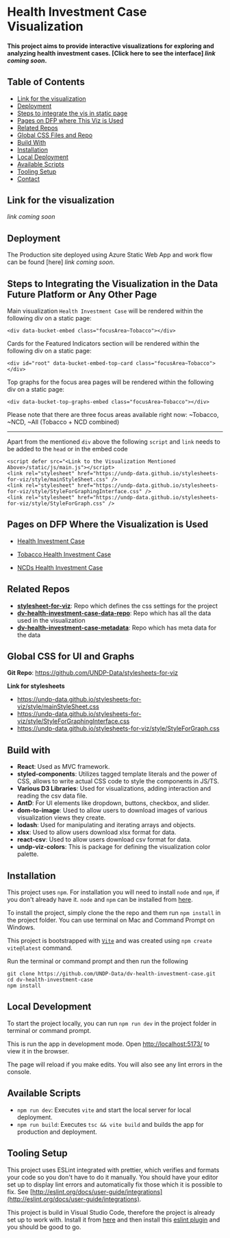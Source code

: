 # Health Investment Case Visualization

#### This project aims to provide interactive visualizations for exploring and analyzing health investment cases. [Click here to see the interface] _link coming soon_.

## Table of Contents

- [Link for the visualization](#section-01)
- [Deployment](#deployment)
- [Steps to integrate the vis in static page](#section-02)
- [Pages on DFP where This Viz is Used](#section-03)
- [Related Repos](#section-04)
- [Global CSS Files and Repo](#section-05)
- [Build With](#section-06)
- [Installation](#section-07)
- [Local Deployment](#section-08)
- [Available Scripts](#section-09)
- [Tooling Setup](#section-10)
- [Contact](#section-11)

## Link for the visualization<a name="section-01"></a>

_link coming soon_

## Deployment<a name="deployment"></a>

The Production site deployed using Azure Static Web App and work flow can be found [here] _link coming soon_.

## Steps to Integrating the Visualization in the Data Future Platform or Any Other Page<a name="section-02"></a>

Main visualization `Health Investment Case` will be rendered within the following div on a static page:

```
<div data-bucket-embed class="focusArea~Tobacco"></div>
```

Cards for the Featured Indicators section will be rendered within the following div on a static page:

```
<div id="root" data-bucket-embed-top-card class="focusArea~Tobacco"></div>
```

Top graphs for the focus area pages will be rendered within the following div on a static page:

```
<div data-bucket-top-graphs-embed class="focusArea~Tobacco"></div>

```

Please note that there are three focus areas available right now: ~Tobacco, ~NCD, ~All (Tobacco + NCD combined)

---

Apart from the mentioned `div` above the following `script` and `link` needs to be added to the `head` or in the embed code

```
<script defer src="<Link to the Visualization Mentioned Above>/static/js/main.js"></script>
<link rel="stylesheet" href="https://undp-data.github.io/stylesheets-for-viz/style/mainStyleSheet.css" />
<link rel="stylesheet" href="https://undp-data.github.io/stylesheets-for-viz/style/StyleForGraphingInterface.css" />
<link rel="stylesheet" href="https://undp-data.github.io/stylesheets-for-viz/style/StyleForGraph.css" />
```

## Pages on DFP Where the Visualization is Used<a name="section-03"></a>

- [Health Investment Case](https://data-prod.acquia.undp.org/insights/health-investment-case)

- [Tobacco Health Investment Case](https://data-prod.acquia.undp.org/insights/health-investment-case/tobacco-control)

- [NCDs Health Investment Case](https://data-prod.acquia.undp.org/insights/health-investment-case/ncds)

## Related Repos<a name="section-04"></a>

- [**stylesheet-for-viz**](https://github.com/UNDP-Data/stylesheets-for-viz): Repo which defines the css settings for the project
- [**dv-health-investment-case-data-repo**](https://github.com/UNDP-Data/dv-health-investment-case-data-repo): Repo which has all the data used in the visualization
- [**dv-health-investment-case-metadata**](https://github.com/UNDP-Data/dv-health-investment-case-metadata): Repo which has meta data for the data

## Global CSS for UI and Graphs<a name="section-05"></a>

**Git Repo**: https://github.com/UNDP-Data/stylesheets-for-viz

**Link for stylesheets**

- https://undp-data.github.io/stylesheets-for-viz/style/mainStyleSheet.css
- https://undp-data.github.io/stylesheets-for-viz/style/StyleForGraphingInterface.css
- https://undp-data.github.io/stylesheets-for-viz/style/StyleForGraph.css

## Build with<a name="section-06"></a>

- **React**: Used as MVC framework.
- **styled-components**: Utilizes tagged template literals and the power of CSS, allows to write actual CSS code to style the components in JS/TS.
- **Various D3 Libraries**: Used for visualizations, adding interaction and reading the csv data file.
- **AntD**: For UI elements like dropdown, buttons, checkbox, and slider.
- **dom-to-image**: Used to allow users to download images of various visualization views they create.
- **lodash**: Used for manipulating and iterating arrays and objects.
- **xlsx**: Used to allow users download xlsx format for data.
- **react-csv**: Used to allow users download csv format for data.
- **undp-viz-colors**: This is package for defining the visualization color palette.

## Installation<a name="section-07"></a>

This project uses `npm`. For installation you will need to install `node` and `npm`, if you don't already have it. `node` and `npm` can be installed from [here](https://nodejs.org/en/download/).

To install the project, simply clone the the repo and them run `npm install` in the project folder. You can use terminal on Mac and Command Prompt on Windows.

This project is bootstrapped with [`Vite`](https://vitejs.dev/) and was created using `npm create vite@latest` command.

Run the terminal or command prompt and then run the following

```
git clone https://github.com/UNDP-Data/dv-health-investment-case.git
cd dv-health-investment-case
npm install
```

## Local Development<a name="section-08"></a>

To start the project locally, you can run `npm run dev` in the project folder in terminal or command prompt.

This is run the app in development mode. Open [http://localhost:5173/](http://localhost:5173/) to view it in the browser.

The page will reload if you make edits. You will also see any lint errors in the console.

## Available Scripts<a name="section-09"></a>

- `npm run dev`: Executes `vite` and start the local server for local deployment.
- `npm run build`: Executes `tsc && vite build` and builds the app for production and deployment.

## Tooling Setup<a name="section-10"></a>

This project uses ESLint integrated with prettier, which verifies and formats your code so you don't have to do it manually. You should have your editor set up to display lint errors and automatically fix those which it is possible to fix. See [http://eslint.org/docs/user-guide/integrations](http://eslint.org/docs/user-guide/integrations).

This project is build in Visual Studio Code, therefore the project is already set up to work with. Install it from [here](https://code.visualstudio.com/) and then install this [eslint plugin](https://marketplace.visualstudio.com/items?itemName=dbaeumer.vscode-eslint) and you should be good to go.
